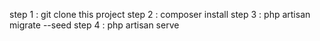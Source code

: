 step 1 : git clone this project
step 2 : composer install
step 3 : php artisan migrate --seed
step 4 : php artisan serve
